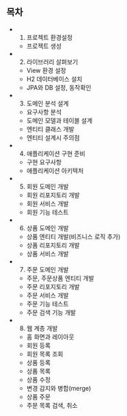 
## 목차

- 01. 프로젝트 환경설정
    - 프로젝트 생성
- 02. 라이브러리 살펴보기
    - View 환경 설정
    - H2 데이터베이스 설치
    - JPA와 DB 설정, 동작확인
- 03. 도메인 분석 설계
    - 요구사항 분석
    - 도메인 모델과 테이블 설계
    - 엔티티 클래스 개발
    - 엔티티 설계시 주의점
- 04. 애플리케이션 구현 준비
    - 구현 요구사항
    - 애플리케이션 아키텍처
- 05. 회원 도메인 개발
    - 회원 리포지토리 개발
    - 회원 서비스 개발
    - 회원 기능 테스트
- 06. 상품 도메인 개발
    - 상품 엔티티 개발(비즈니스 로직 추가)
    - 상품 리포지토리 개발
    - 상품 서비스 개발
- 07. 주문 도메인 개발
    - 주문, 주문상품 엔티티 개발
    - 주문 리포지토리 개발
    - 주문 서비스 개발
    - 주문 기능 테스트
    - 주문 검색 기능 개발
- 08. 웹 계층 개발
    - 홈 화면과 레이아웃
    - 회원 등록
    - 회원 목록 조회
    - 상품 등록
    - 상품 목록
    - 상품 수정
    - 변경 감지와 병합(merge)
    - 상품 주문
    - 주문 목록 검색, 취소
